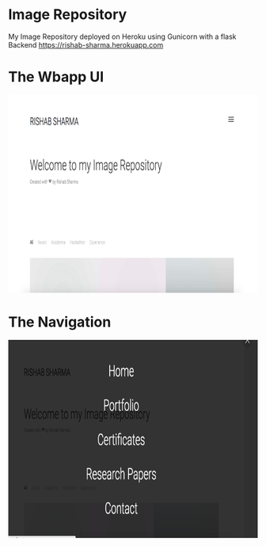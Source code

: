 # Image Repository
My Image Repository deployed on Heroku using Gunicorn with a flask Backend
https://rishab-sharma.herokuapp.com

# The Wbapp UI

<img src="https://github.com/rishab-sharma/image_repo/blob/master/Screen%20Shot%202017-11-21%20at%207.34.41%20AM.png" data-canonical-src="https://github.com/rishab-sharma/image_repo/blob/master/Screen%20Shot%202017-11-21%20at%207.34.41%20AM.png" width="600" height="400" />

# The Navigation


<img src="https://github.com/rishab-sharma/image_repo/blob/master/Screen%20Shot%202017-11-21%20at%207.34.55%20AM.png" data-canonical-src="https://github.com/rishab-sharma/image_repo/blob/master/Screen%20Shot%202017-11-21%20at%207.34.55%20AM.png" width="600" height="400" />
